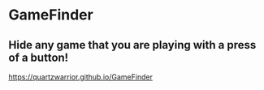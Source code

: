 # GameFinder
## Hide any game that you are playing with a press of a button!
https://quartzwarrior.github.io/GameFinder
